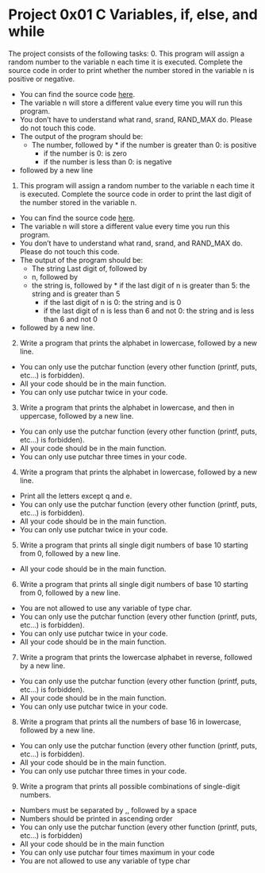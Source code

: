 # Project 0x01 C Variables, if, else, and while

The project consists of the following tasks:
0. This program will assign a random number to the variable n each time it is executed. Complete the source code in order to print whether the number stored in the variable n is positive or negative.
* You can find the source code [here](https://github.com/holbertonschool/0x01.c/blob/master/0-positive_or_negative_c).
* The variable n will store a different value every time you will run this program.
* You don’t have to understand what rand, srand, RAND_MAX do. Please do not touch this code.
* The output of the program should be:
  * The number, followed by
    	* if the number is greater than 0: is positive
 	* if the number is 0: is zero
  	* if the number is less than 0: is negative
* followed by a new line

1. This program will assign a random number to the variable n each time it is executed. Complete the source code in order to print the last digit of the number stored in the variable n.
* You can find the source code [here](https://github.com/holbertonschool/0x01.c/blob/master/1-last_digit_c).
* The variable n will store a different value every time you run this program.
* You don’t have to understand what rand, srand, and RAND_MAX do. Please do not touch this code.
* The output of the program should be:
  * The string Last digit of, followed by
  * n, followed by
  * the string is, followed by
    	* if the last digit of n is greater than 5: the string and is greater than 5
	* if the last digit of n is 0: the string and is 0
	* if the last digit of n is less than 6 and not 0: the string and is less than 6 and not 0
* followed by a new line.

2. Write a program that prints the alphabet in lowercase, followed by a new line.
* You can only use the putchar function (every other function (printf, puts, etc…) is forbidden).
* All your code should be in the main function.
* You can only use putchar twice in your code.

3. Write a program that prints the alphabet in lowercase, and then in uppercase, followed by a new line.
* You can only use the putchar function (every other function (printf, puts, etc…) is forbidden).
* All your code should be in the main function.
* You can only use putchar three times in your code.

4. Write a program that prints the alphabet in lowercase, followed by a new line.
* Print all the letters except q and e.
* You can only use the putchar function (every other function (printf, puts, etc…) is forbidden).
* All your code should be in the main function.
* You can only use putchar twice in your code.

5. Write a program that prints all single digit numbers of base 10 starting from 0, followed by a new line.
* All your code should be in the main function.

6. Write a program that prints all single digit numbers of base 10 starting from 0, followed by a new line.
* You are not allowed to use any variable of type char.
* You can only use the putchar function (every other function (printf, puts, etc…) is forbidden).
* You can only use putchar twice in your code.
* All your code should be in the main function.

7. Write a program that prints the lowercase alphabet in reverse, followed by a new line.
* You can only use the putchar function (every other function (printf, puts, etc…) is forbidden).
* All your code should be in the main function.
* You can only use putchar twice in your code.

8. Write a program that prints all the numbers of base 16 in lowercase, followed by a new line.
* You can only use the putchar function (every other function (printf, puts, etc…) is forbidden).
* All your code should be in the main function.
* You can only use putchar three times in your code.

9. Write a program that prints all possible combinations of single-digit numbers.
* Numbers must be separated by ,, followed by a space
* Numbers should be printed in ascending order
* You can only use the putchar function (every other function (printf, puts, etc…) is forbidden)
* All your code should be in the main function
* You can only use putchar four times maximum in your code
* You are not allowed to use any variable of type char
